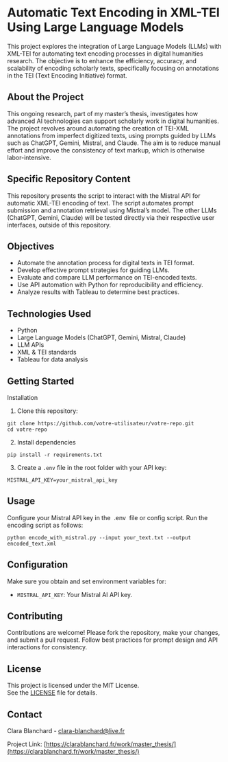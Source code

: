# Automatic Text Encoding in XML-TEI Using Large Language Models

This project explores the integration of Large Language Models (LLMs) with XML-TEI for automating text encoding processes in digital humanities research. The objective is to enhance the efficiency, accuracy, and scalability of encoding scholarly texts, specifically focusing on annotations in the TEI (Text Encoding Initiative) format.

## About the Project

This ongoing research, part of my master’s thesis, investigates how advanced AI technologies can support scholarly work in digital humanities. The project revolves around automating the creation of TEI-XML annotations from imperfect digitized texts, using prompts guided by LLMs such as ChatGPT, Gemini, Mistral, and Claude. The aim is to reduce manual effort and improve the consistency of text markup, which is otherwise labor-intensive.

## Specific Repository Content

This repository presents the script to interact with the Mistral API for automatic XML-TEI encoding of text. The script automates prompt submission and annotation retrieval using Mistral’s model. The other LLMs (ChatGPT, Gemini, Claude) will be tested directly via their respective user interfaces, outside of this repository.

## Objectives

- Automate the annotation process for digital texts in TEI format.
- Develop effective prompt strategies for guiding LLMs.
- Evaluate and compare LLM performance on TEI-encoded texts.
- Use API automation with Python for reproducibility and efficiency.
- Analyze results with Tableau to determine best practices.

## Technologies Used

- Python
- Large Language Models (ChatGPT, Gemini, Mistral, Claude)
- LLM APIs
- XML & TEI standards
- Tableau for data analysis

## Getting Started

Installation

1. Clone this repository:

```
git clone https://github.com/votre-utilisateur/votre-repo.git
cd votre-repo
```

2. Install dependencies

```
pip install -r requirements.txt
```

3. Create a `.env` file in the root folder with your API key:

```
MISTRAL_API_KEY=your_mistral_api_key
```

## Usage

Configure your Mistral API key in the  .env  file or config script. Run the encoding script as follows:

```
python encode_with_mistral.py --input your_text.txt --output encoded_text.xml
```

## Configuration

Make sure you obtain and set environment variables for:

- `MISTRAL_API_KEY`: Your Mistral AI API key.


## Contributing

Contributions are welcome! Please fork the repository, make your changes, and submit a pull request. Follow best practices for prompt design and API interactions for consistency.

## License

This project is licensed under the MIT License.  
See the [LICENSE](LICENSE) file for details.

## Contact

Clara Blanchard - clara-blanchard@live.fr

Project Link: [https://clarablanchard.fr/work/master_thesis/](https://clarablanchard.fr/work/master_thesis/)


